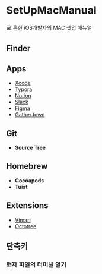 # SetUpMacManual
💻 흔한 iOS개발자의 MAC 셋업 매뉴얼

## Finder


## Apps
* [Xcode]()
* [Typora]()
* [Notion]()
* [Slack]()
* [Figma]()
* [Gather.town]()

## Git
* **Source Tree**

## Homebrew
* **Cocoapods**
* **Tuist**

## Extensions
* [Vimari]()
* [Octotree]()

## 단축키
### 현제 파일의 터미널 열기
